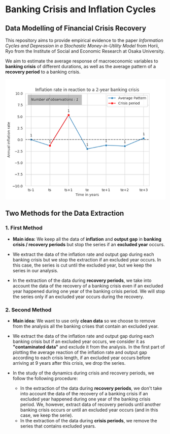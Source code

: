 # Banking Crisis and Inflation Cycles

## Data Modelling of Financial Crisis Recovery

This repository aims to provide empirical evidence to the paper *Information Cycles and Depression in a Stochastic Money-in-Utility Model* from Horii, Ryo from the Institute of Social and Economic Research at Osaka University.

We aim to estimate the average response of macroeconomic variables to **banking crisis** of different durations, as well as the average pattern of a **recovery period** to a banking crisis.

![Annual inflation rate in reaction to 2-year financial crisis - data from 70 countries](./figures/inflation_to_2_years_crisis.png)

## Two Methods for the Data Extraction

### 1. First Method

- **Main idea:** We keep all the data of **inflation** and **output gap** in **banking crisis / recovery periods** but stop the series if an **excluded year** occurs.

- We extract the data of the inflation rate and output gap during each banking crisis but we stop the extraction if an excluded year occurs. In this case, the series is cut until the excluded year, but we keep the series in our analysis.

- In the extraction of the data during **recovery periods**, we take into account the data of the recovery of a banking crisis even if an excluded year happened during one year of the banking crisis period. We will stop the series only if an excluded year occurs during the recovery.

### 2. Second Method

- **Main idea:** We want to use only **clean data** so we choose to remove from the analysis all the banking crises that contain an excluded year.

- We extract the data of the inflation rate and output gap during each banking crisis but if an excluded year occurs, we consider it as **"contaminated data"** and exclude it from the analysis. In the first part of plotting the average reaction of the inflation rate and output gap according to each crisis length, if an excluded year occurs before arriving at 9 years after this crisis, we drop the series.

- In the study of the dynamics during crisis and recovery periods, we follow the following procedure:
  - In the extraction of the data during **recovery periods**, we don't take into account the data of the recovery of a banking crisis if an excluded year happened during one year of the banking crisis period. We, however, extract data of recovery periods until another banking crisis occurs or until an excluded year occurs (and in this case, we keep the serie).
  - In the extraction of the data during **crisis periods**, we remove the series that contains excluded years.
